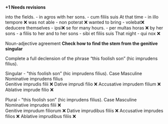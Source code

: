 **+1 Needs revisions**

into the fields. - in agros
with her sons. - cum filiis suis
At that time - in illo tempore ❌
was not able - non poterat ❌
wanted to bring - volebat❌ deducere
themselves - ipsi❌ se 
for many hours. - per multas horas ❌
by her sons - a filiis
to her and to her sons - sibi et filiis suis
That night - qui nox ❌

Noun-adjective agreement **Check how to find the stem from the genitive singular**

Complete a full declension of the phrase “this foolish son” (hic imprudens filius).

Singular - "this foolish son” (hic imprudens filius).
Case	       Masculine	
Nominative	 imprudens filius	 	 
Genitive	 	 imprudis filii	 ❌
Dative	 	 	  imprudi filio ❌
Accusative	 imprudem filium	  ❌	 
Ablative	 	 imprude filio 	  ❌

Plural - "this foolish son” (hic imprudens filius).
Case	       Masculine	
Nominative	 imprudes filii   	  ❌	 
Genitive	 	 imprudum filiorum   	 ❌ 
Dative	 	 	  imprudibus filiis ❌
Accusative	  imprudes filios 	  ❌
Ablative	 	 imprudibus filiis    ❌	 
